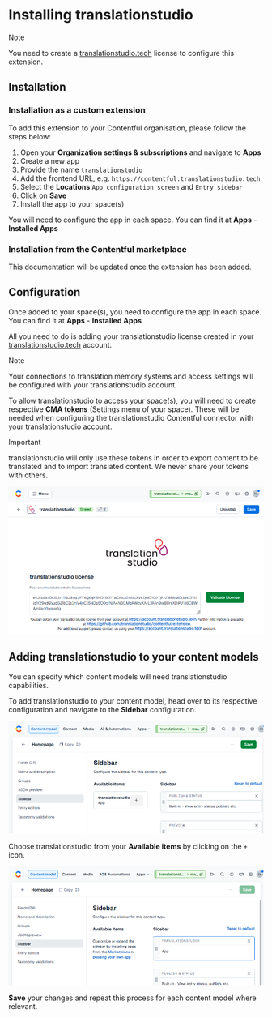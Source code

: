 # Installing translationstudio

> [!NOTE]
> You need to create a [translationstudio.tech](https://translationstudio.tech) license to configure this extension.

## Installation

### Installation as a custom extension

To add this extension to your Contentful organisation, please follow the steps below:

1. Open your **Organization settings & subscriptions** and navigate to **Apps**
2. Create a new app
3. Provide the name `translationstudio`
4. Add the frontend URL, e.g. `https://contentful.translationstudio.tech` 
4. Select the **Locations** `App configuration screen` and `Entry sidebar`
5. Click on **Save**
6. Install the app to your space(s)

You will need to configure the app in each space. You can find it at **Apps** - **Installed Apps**

### Installation from the Contentful marketplace

This documentation will be updated once the extension has been added.

## Configuration

Once added to your space(s), you need to configure the app in each space. You can find it at **Apps** - **Installed Apps**

All you need to do is adding your translationstudio license created in your [translationstudio.tech](https://account.translationstudio.tech) account.

> [!NOTE]
> Your connections to translation memory systems and access settings will be configured with your translationstudio account.

To allow translationstudio to access your space(s), you will need to create respective **CMA tokens** (Settings menu of your space). These will be needed when configuring the translationstudio Contentful connector with your translationstudio account.

> [!IMPORTANT]
> translationstudio will only use these tokens in order to export content to be translated and to import translated content. We never share your tokens with others.

![Configure the extension.](readme-data/configuration-1.png)


## Adding translationstudio to your content models

You can specify which content models will need translationstudio capabilities. 

To add translationstudio to your content model, head over to its respective configuration and navigate to the **Sidebar** configuration.

![To add translationstudio to your content model, edit its sidebar preferences and add translationstudio](readme-data/contentmodel-1.png)

Choose translationstudio from your **Available items** by clicking on the `+` icon. 

![Move translationstudio to whichever sidebar position you see fit.](readme-data/contentmodel-2.png)

**Save** your changes and repeat this process for each content model where relevant.